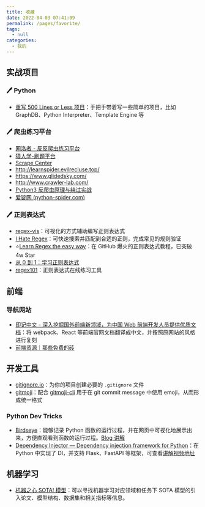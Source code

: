 ```yaml
---
title: 收藏
date: 2022-04-03 07:41:09
permalink: /pages/favorite/
tags: 
  - null
categories: 
  - 我的
---
```


## 实战项目

### :pen: Python

+ [重写 500 Lines or Less 项目](https://shuhari.dev/blog/2020/05/500lines-rewrite-intro)：手把手带着写一些简单的项目，比如 GraphDB、Python Interpreter、Template Engine 等

### :pen: 爬虫练习平台

+ [网洛者 - 反反爬虫练习平台](http://spider.wangluozhe.com/)
+ [猿人学-刷题平台](https://match.yuanrenxue.com/)
+ [Scrape Center](https://scrape.center/)
+ http://learnspider.evilrecluse.top/ 
+ https://www.glidedsky.com/ 
+ http://www.crawler-lab.com/ 
+ [Python3 反爬虫原理与绕过实战](http://www.porters.vip/)
+ [爱锭网 (python-spider.com)](https://www.python-spider.com/challenge/)

### :pen: 正则表达式

+ [regex-vis](https://github.com/Bowen7/regex-vis)：可视化的方式辅助编写正则表达式
+ [I Hate Regex](https://github.com/geongeorge/i-hate-regex)：可快速搜索并匹配到合适的正则，完成常见的规则验证
+ :star:[Learn Regex the easy way](https://github.com/ziishaned/learn-regex/blob/master/translations/README-cn.md)：在 GitHub 爆火的正则表达式教程，已突破 4w Star
+ [从 0 到 1：学习正则表达式](https://regexlearn.com/zh-cn/)
+ [regex101](https://regex101.com)：正则表达式在线练习工具

## 前端

### 导航网站

+ [印记中文 - 深入挖掘国外前端新领域，为中国 Web 前端开发人员提供优质文档](https://docschina.org/)：将 webpack、React 等前端官网文档翻译成中文，并按照原网站的风格进行复刻
+ [前端资源｜那些免费的砖](https://www.thosefree.com/web)



## 开发工具

+ [gitignore.io](gitignore.io)：为你的项目创建必要的 `.gitignore` 文件
+ [gitmoji](https://github.com/carloscuesta/gitmoji)：配合 [gitmoji-cli](https://github.com/carloscuesta/gitmoji-cli) 用于在 git commit message 中使用 emoji，从而形成统一格式

### Python Dev Tricks

+ [Birdseye](https://github.com/alexmojaki/birdseye)：能够记录 Python 函数的运行过程，并在网页中可视化地展示出来，方便直观看到函数的运行过程。[Blog 讲解](https://blog.csdn.net/u010751000/article/details/116358968)
+ [Dependency Injector — Dependency injection framework for Python](https://github.com/ets-labs/python-dependency-injector)：在 Python 中实现了 DI，并支持 Flask、FastAPI 等框架，可查看[讲解视频地址](https://www.bilibili.com/video/BV1SY4y1w7Rk)

## 机器学习

+ [机器之心 SOTA! 模型](https://sota.jiqizhixin.com/)：可以寻找机器学习对应领域和任务下 SOTA 模型的引入论文、模型结构、数据集和相关指标等信息。

  